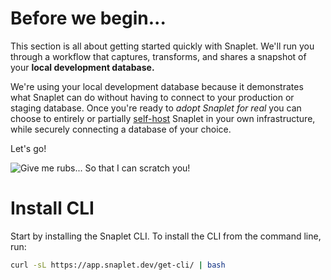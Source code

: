 # Before we begin...

This section is all about getting started quickly with Snaplet.
We'll run you through a workflow that captures, transforms, and shares a snapshot of your **local development database.**

We're using your local development database because it demonstrates what Snaplet can do without having to connect to your production or staging database. Once you're ready to _adopt Snaplet for real_ you can choose to entirely or partially [self-host](/guides/self-hosting) Snaplet in your own infrastructure, while securely connecting a database of your choice.

Let's go!

<div style={{textAlign: 'center'}}>

![Give me rubs... So that I can scratch you!](/img/snaplet-playing.svg)

</div>

# Install CLI

Start by installing the Snaplet CLI. To install the CLI from the command line, run:

```bash
curl -sL https://app.snaplet.dev/get-cli/ | bash
```



